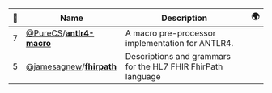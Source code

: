|:star2: | Name | Description | 🌍|
|---|---|---|---|
|7|[@PureCS](https://github.com/PureCS)/[**antlr4-macro**](https://github.com/PureCS/antlr4-macro)|A macro pre-processor implementation for ANTLR4.||
|5|[@jamesagnew](https://github.com/jamesagnew)/[**fhirpath**](https://github.com/jamesagnew/fhirpath)|Descriptions and grammars for the HL7 FHIR FhirPath language||


